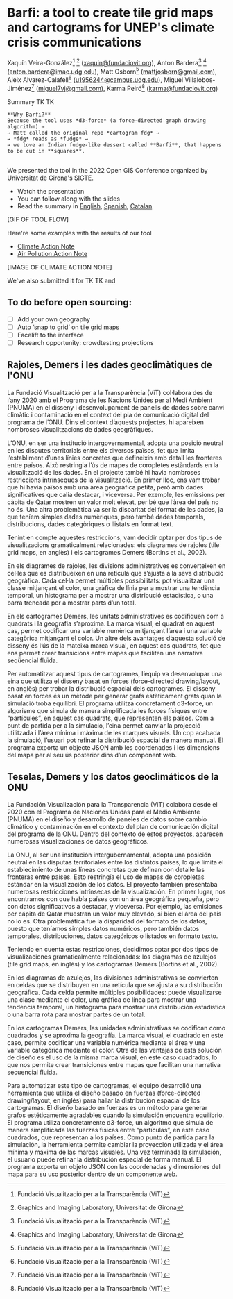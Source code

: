 # Barfi: a tool to create tile grid maps and cartograms for UNEP's climate crisis communications
Xaquín Veira-González[^a] [^b] (xaquin@fundaciovit.org), Anton Bardera[^a] [^b] (anton.bardera@imae.udg.edu), Matt Osborn[^a] (mattjosborn@gmail.com), Aleix Alvarez-Calafell[^a] (u1956244@campus.udg.edu), Miguel Villalobos-Jiménez[^a] (miguel7vj@gmail.com), Karma Peiró[^a] (karma@fundaciovit.org)

[^a]: Fundació Visualització per a la Transparència (ViT)
[^b]: Graphics and Imaging Laboratory, Universitat de Girona

Summary TK TK

```
**Why Barfi?**
Because the tool uses *d3-force* (a force-directed graph drawing algorithm) →
→ Matt called the original repo *cartogram fdg* →
→ *fdg* reads as *fudge* →
→ we love an Indian fudge-like dessert called **Barfi**, that happens to be cut in **squares**.
```

## 

We presented the tool in the 2022 Open GIS Conference organized by Universitat de Girona's SIGTE.
* Watch the presentation
* You can follow along with the slides
* Read the summary in [English](#this), [Spanish](#teselas-demers-y-los-datos-geoclimáticos-de-la-onu
), [Catalan](#rajoles-demers-i-les-dades-geoclimàtiques-de-lonu
)

[GIF OF TOOL FLOW]

Here're some examples with the results of our tool
* [Climate Action Note](https://www.unep.org/explore-topics/climate-action/what-we-do/climate-action-note/state-of-climate.html)
* [Air Pollution Action Note](https://www.unep.org/interactive/air-pollution-note/)

[IMAGE OF CLIMATE ACTION NOTE]

We've also submitted it for TK TK and 

## To do before open sourcing:
- [ ] Add your own geography
- [ ] Auto ‘snap to grid’ on tile grid maps
- [ ] Facelift to the interface
- [ ] Research opportunity: crowdtesting projections

## Rajoles, Demers i les dades geoclimàtiques de l'ONU
La Fundació Visualització per a la Transparència (ViT) col·labora des de l’any 2020 amb el Programa de les Nacions Unides per al Medi Ambient (PNUMA) en el disseny i desenvolupament de panells de dades sobre canvi climàtic i contaminació en el context del pla de comunicació digital del programa de l’ONU. Dins el context d’aquests projectes, hi apareixen nombroses visualitzacions de dades geogràfiques.

L’ONU, en ser una institució intergovernamental, adopta una posició neutral en les disputes territorials entre els diversos països, fet que limita l’establiment d’unes línies concretes que defineixin amb detall les fronteres entre països. Això restringia l’ús de mapes de coropletes estàndards en la visualització de les dades. En el projecte també hi havia nombroses restriccions intrínseques de la visualització. En primer lloc, ens vam trobar que hi havia països amb una àrea geogràfica petita, però amb dades significatives que calia destacar, i viceversa. Per exemple, les emissions per càpita de Qatar mostren un valor molt elevat, per bé que l’àrea del país no ho és. Una altra problemàtica va ser la disparitat del format de les dades, ja que teníem simples dades numèriques, però també dades temporals, distribucions, dades categòriques o llistats en format text.

Tenint en compte aquestes restriccions, vam decidir optar per dos tipus de visualitzacions gramaticalment relacionades: els diagrames de rajoles (tile grid maps, en anglès) i els cartogrames Demers (Bortins et al., 2002).

En els diagrames de rajoles, les divisions administratives es converteixen en cel·les que es distribueixen en una retícula que s’ajusta a la seva distribució geogràfica. Cada cel·la permet múltiples possibilitats: pot visualitzar una classe mitjançant el color, una gràfica de línia per a mostrar una tendència temporal, un histograma per a mostrar una distribució estadística, o una barra trencada per a mostrar parts d’un total.

En els cartogrames Demers, les unitats administratives es codifiquen com a quadrats i la geografia s’aproxima. La marca visual, el quadrat en aquest cas, permet codificar una variable numèrica mitjançant l’àrea i una variable categòrica mitjançant el color.
Un altre dels avantatges d’aquesta solució de disseny és l’ús de la mateixa marca visual, en aquest cas quadrats, fet que ens permet crear transicions entre mapes que faciliten una narrativa seqüencial fluïda.

Per automatitzar aquest tipus de cartogrames, l’equip va desenvolupar una eina que utilitza el disseny basat en forces (force-directed drawing/layout, en anglès) per trobar la distribució espacial dels cartogrames. El disseny basat en forces és un mètode per generar grafs estèticament grats quan la simulació troba equilibri. El programa utilitza concretament d3-force, un algorisme que simula de manera simplificada les forces físiques entre “partícules”, en aquest cas quadrats, que representen els països. Com a punt de partida per a la simulació, l’eina permet canviar la projecció utilitzada i l’àrea mínima i màxima de les marques visuals. Un cop acabada la simulació, l’usuari pot refinar la distribució espacial de manera manual. El programa exporta un objecte JSON amb les coordenades i les dimensions del mapa per al seu ús posterior dins d’un component web.

## Teselas, Demers y los datos geoclimáticos de la ONU
La Fundación Visualización para la Transparencia (ViT) colabora desde el 2020 con el Programa de Naciones Unidas para el Medio Ambiente (PNUMA) en el diseño y desarrollo de paneles de datos sobre cambio climático y contaminación en el contexto del plan de comunicación digital del programa de la ONU. Dentro del contexto de estos proyectos, aparecen numerosas visualizaciones de datos geográficos.

La ONU, al ser una institución intergubernamental, adopta una posición neutral en las disputas territoriales entre los distintos países, lo que limita el establecimiento de unas líneas concretas que definan con detalle las fronteras entre países. Esto restringía el uso de mapas de coropletas estándar en la visualización de los datos. El proyecto también presentaba numerosas restricciones intrínsecas de la visualización. En primer lugar, nos encontramos con que había países con un área geográfica pequeña, pero con datos significativos a destacar, y viceversa. Por ejemplo, las emisiones per cápita de Qatar muestran un valor muy elevado, si bien el área del país no lo es. Otra problemática fue la disparidad del formato de los datos, puesto que teníamos simples datos numéricos, pero también datos temporales, distribuciones, datos categóricos o listados en formato texto.

Teniendo en cuenta estas restricciones, decidimos optar por dos tipos de visualizaciones gramaticalmente relacionadas: los diagramas de azulejos (tile grid maps, en inglés) y los cartogramas Demers (Bortins et al., 2002).

En los diagramas de azulejos, las divisiones administrativas se convierten en celdas que se distribuyen en una retícula que se ajusta a su distribución geográfica. Cada celda permite múltiples posibilidades: puede visualizarse una clase mediante el color, una gráfica de línea para mostrar una tendencia temporal, un histograma para mostrar una distribución estadística o una barra rota para mostrar partes de un total.

En los cartogramas Demers, las unidades administrativas se codifican como cuadrados y se aproxima la geografía. La marca visual, el cuadrado en este caso, permite codificar una variable numérica mediante el área y una variable categórica mediante el color.
Otra de las ventajas de esta solución de diseño es el uso de la misma marca visual, en este caso cuadrados, lo que nos permite crear transiciones entre mapas que facilitan una narrativa secuencial fluida.

Para automatizar este tipo de cartogramas, el equipo desarrolló una herramienta que utiliza el diseño basado en fuerzas (force-directed drawing/layout, en inglés) para hallar la distribución espacial de los cartogramas. El diseño basado en fuerzas es un método para generar grafos estéticamente agradables cuando la simulación encuentra equilibrio. El programa utiliza concretamente d3-force, un algoritmo que simula de manera simplificada las fuerzas físicas entre “partículas”, en este caso cuadrados, que representan a los países. Como punto de partida para la simulación, la herramienta permite cambiar la proyección utilizada y el área mínima y máxima de las marcas visuales. Una vez terminada la simulación, el usuario puede refinar la distribución espacial de forma manual. El programa exporta un objeto JSON con las coordenadas y dimensiones del mapa para su uso posterior dentro de un componente web.